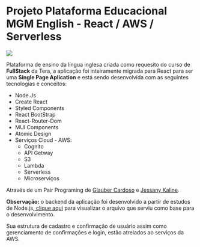 
# Projeto Plataforma Educacional MGM English - React / AWS / Serverless
 <img src="https://github.com/GlauberCardoso/plataforma-educacional/blob/main/to_readme/mgmReact.gif"></img>
 
 
 Plataforma de ensino da língua inglesa criada como requesito do curso de **FullStack** da Tera, a aplicação foi inteiramente migrada para React para ser uma **Single Page Aplication** e está sendo desenvolvida com as seguintes tecnologias e conceitos:
 - Node.Js
 - Create React 
 - Styled Components
 - React BootStrap
 - React-Router-Dom 
 - MUI Components
 - Atomic Design
 - Serviços Cloud - AWS:
      - Cognito
      - API Getway
      - S3
      - Lambda
      - Serverless
      - Microserviços
      
 
 Através de um Pair Programing de <a href="https://github.com/GlauberCardoso">Glauber Cardoso</a> e <a href="https://github.com/JessanyKaline">Jessany Kaline</a>. 
 
 
 **Observação:** o backend da aplicação foi desenvolvido a partir de estudos de Node.js,<a href="https://github.com/JessanyKaline/projeto-backend-plataforma-educacional"> clique aqui</a> para visualizar o arquivo que serviu como base para o desenvolvimento.
 
Sua estrutura de cadastro e confirmação de usuário assim como gerenciamento de confirmações e login, estão atrelados ao serviços da AWS. 
 

